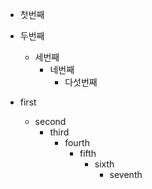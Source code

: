 - 첫번째
- 두번째
  - 세번째
    - 네번째
      - 다섯번째

- first
  - second
    - third
      - fourth
        - fifth
          - sixth
            - seventh
